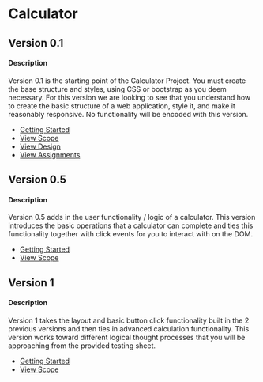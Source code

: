 # Calculator

## Version 0.1
#### Description
Version 0.1 is the starting point of the Calculator Project. You must create the base structure and styles, using CSS or bootstrap as you deem necessary. For this version we are looking to see that you
understand how to create the basic structure of a web application, style it, and make it reasonably responsive.  No functionality will be encoded with this version.

- <a href="https://github.com/Learning-Fuze/calculator/tree/v0.1#getting-started">Getting Started</a>
- <a href="https://github.com/Learning-Fuze/calculator/tree/v0.1#scope">View Scope</a>
- <a href="https://github.com/Learning-Fuze/calculator/tree/v0.1#design">View Design</a>
- <a href="https://github.com/Learning-Fuze/calculator/tree/v0.1#assignments---aka-criteria-for-success-on-this-version-of-the-project">View Assignments</a>

## Version 0.5
#### Description
Version 0.5 adds in the user functionality / logic of a calculator. This version introduces the basic operations that a calculator
can complete and ties this functionality together with click events for you to interact with on the DOM.

- <a href="https://github.com/Learning-Fuze/calculator/tree/v0.5#getting-started">Getting Started</a>
- <a href="https://github.com/Learning-Fuze/calculator/tree/v0.5#scope">View Scope</a>

## Version 1
#### Description
Version 1 takes the layout and basic button click functionality built in the 2 previous versions and then ties in advanced calculation functionality. This version works toward different logical thought processes that you will be approaching from the provided testing sheet.

- <a href="https://github.com/Learning-Fuze/calculator/tree/v1#getting-started">Getting Started</a>
- <a href="https://github.com/Learning-Fuze/calculator/tree/v1#scope">View Scope</a>
